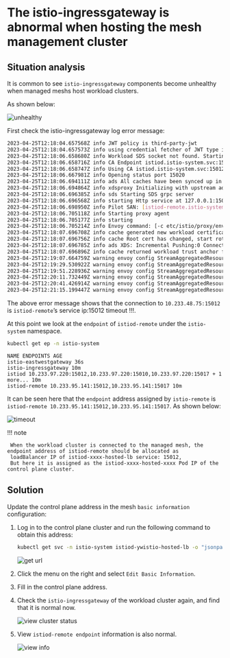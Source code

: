 # The istio-ingressgateway is abnormal when hosting the mesh management cluster

## Situation analysis

It is common to see `istio-ingressgateway` components become unhealthy when managed meshs host workload clusters.

As shown below:

![unhealthy](https://docs.daocloud.io/daocloud-docs-images/docs/mspider/troubleshoot/images/hosted01.png)

First check the istio-ingressgateway log error message:

```bash
2023-04-25T12:18:04.657568Z info JWT policy is third-party-jwt
2023-04-25T12:18:04.657573Z info using credential fetcher of JWT type in cluster.local trust domain
2023-04-25T12:18:06.658680Z info Workload SDS socket not found. Starting Istio SDS Server
2023-04-25T12:18:06.658716Z info CA Endpoint istiod.istio-system.svc:15012, provider Citadel
2023-04-25T12:18:06.658747Z info Using CA istiod.istio-system.svc:15012 cert with certs: var/run/secrets/istio/root-cert.pem
2023-04-25T12:18:06.667981Z info Opening status port 15020
2023-04-25T12:18:06.694111Z info ads All caches have been synced up in 2.053719558s, marking server ready
2023-04-25T12:18:06.694864Z info xdsproxy Initializing with upstream address "istiod-remote.istio-system.svc:15012" and cluster "yw55"
2023-04-25T12:18:06.696385Z info sds Starting SDS grpc server
2023-04-25T12:18:06.696568Z info starting Http service at 127.0.0.1:15004
2023-04-25T12:18:06.698950Z info Pilot SAN: [istiod-remote.istio-system.svc]
2023-04-25T12:18:06.705118Z info Starting proxy agent
2023-04-25T12:18:06.705177Z info starting
2023-04-25T12:18:06.705214Z info Envoy command: [-c etc/istio/proxy/envoy-rev.json --restart-epoch 0 --drain-time-s 45 --parent-shutdown-time- s 60 --local-address-ip-version v4 --file-flush-interval-msec 1000 --log-format %Y-%m-%dT%T.%fZ %l envoy %n %v -l warning --component-log-level misc:error]
2023-04-25T12:18:07.696708Z info cache generated new workload certificate latency=1.001557215s ttl=23h59m59.303308657s
2023-04-25T12:18:07.696756Z info cache Root cert has changed, start rotating root cert
2023-04-25T12:18:07.696785Z info ads XDS: Incremental Pushing:0 ConnectedEndpoints:0 Version:
2023-04-25T12:18:07.696896Z info cache returned workload trust anchor from cache ttl=23h59m59.303107754s
2023-04-25T12:19:07.664759Z warning envoy config StreamAggregatedResources gRPC config stream to xds-grpc closed since 40s ago: 14, connection error: desc = "transport: Error while dialing dial tcp 10.233.48.75 :15012: i/o timeout"
2023-04-25T12:19:29.530922Z warning envoy config StreamAggregatedResources gRPC config stream to xds-grpc closed since 62s ago: 14, connection error: desc = "transport: Error while dialing dial tcp 10.233.48.75 :15012: i/o timeout"
2023-04-25T12:19:51.228936Z warning envoy config StreamAggregatedResources gRPC config stream to xds-grpc closed since 84s ago: 14, connection error: desc = "transport: Error while dialing dial tcp 10.233.48.75 :15012: i/o timeout"
2023-04-25T12:20:11.732449Z warning envoy config StreamAggregatedResources gRPC config stream to xds-grpc closed since 104s ago: 14, connection error: desc = "transport: Error while dialing dial tcp 10.233.48.7 5:15012: i/o timeout"
2023-04-25T12:20:41.426914Z warning envoy config StreamAggregatedResources gRPC config stream to xds-grpc closed since 134s ago: 14, connection error: desc = "transport: Error while dialing dial tcp 10.233.48.7 5:15012: i/o timeout"
2023-04-25T12:21:15.199447Z warning envoy config StreamAggregatedResources gRPC config stream to xds-grpc closed since 168s ago: 14, connection error: desc = "transport: Error while dialing dial tcp 10.233.48.7 5:15012: i/o timeout"
```

The above error message shows that the connection to `10.233.48.75:15012` is `istiod-remote`’s service ip:15012 timeout !!!.

At this point we look at the `endpoint` of `istiod-remote` under the `istio-system` namespace.

```bash
kubectl get ep -n istio-system
```
```none
NAME ENDPOINTS AGE
istio-eastwestgateway 36s
istio-ingressgateway 10m
istiod 10.233.97.220:15012,10.233.97.220:15010,10.233.97.220:15017 + 1 more... 10m
istiod-remote 10.233.95.141:15012,10.233.95.141:15017 10m
```

It can be seen here that the `endpoint` address assigned by `istio-remote` is `istiod-remote 10.233.95.141:15012,10.233.95.141:15017`. As shown below:

![timeout](https://docs.daocloud.io/daocloud-docs-images/docs/mspider/troubleshoot/images/hosted02.png)

!!! note

     When the workload cluster is connected to the managed mesh, the endpoint address of istiod-remote should be allocated as
     loadBalancer IP of istiod-xxxx-hosted-lb service: 15012,
     But here it is assigned as the istiod-xxxx-hosted-xxxx Pod IP of the control plane cluster.

## Solution

Update the control plane address in the mesh `basic information` configuration:

1. Log in to the control plane cluster and run the following command to obtain this address:

     ```bash
     kubectl get svc -n istio-system istiod-ywistio-hosted-lb -o "jsonpath={.status.loadBalancer.ingress[0].ip}"
     ```

    ![get url](https://docs.daocloud.io/daocloud-docs-images/docs/mspider/troubleshoot/images/hosted03.png)     

1. Click the menu on the right and select `Edit Basic Information`.

     

1. Fill in the control plane address.

     

1. Check the `istio-ingressgateway` of the workload cluster again, and find that it is normal now.

    ![view cluster status](https://docs.daocloud.io/daocloud-docs-images/docs/mspider/troubleshoot/images/hosted06.png)

1. View `istiod-remote endpoint` information is also normal.

    ![view info](https://docs.daocloud.io/daocloud-docs-images/docs/mspider/troubleshoot/images/hosted07.png)
